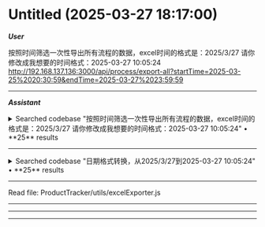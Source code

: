 <!-- Generated by SpecStory -->

# Untitled (2025-03-27 18:17:00)

_**User**_

按照时间筛选一次性导出所有流程的数据，excel时间的格式是：2025/3/27    请你修改成我想要的时间格式：2025-03-27 10:05:24
    http://192.168.137.136:3000/api/process/export-all?startTime=2025-03-25%2020:30:59&endTime=2025-03-27%2023:59:59

---

_**Assistant**_

<details>
            <summary>Searched codebase "按照时间筛选一次性导出所有流程的数据，excel时间的格式是：2025/3/27    请你修改成我想要的时间格式：2025-03-27 10:05:24" • **25** results</summary>
        
| File | Lines |
|------|-------|
| `.specstory/history/2025-03-27_02-24-解决public-key-retrieval问题.md` | L328-402 |
| `ProductTracker/routes/process.routes.js` | L39-47 |
| `ProductTracker/controllers/process.controller.js` | L252-319 |
| `ProductTracker/utils/excelExporter.js` | L1-64 |
| `ProductTracker/controllers/process.controller.js` | L169-210 |
| `ProductTracker/controllers/process.controller.js` | L93-146 |
| `ProductTracker/routes/process.routes.js` | L29-39 |
| `ProductTracker/controllers/process.controller.js` | L210-252 |
| `.specstory/history/2025-03-27_02-24-解决public-key-retrieval问题.md` | L241-328 |
| `.specstory/history/2025-03-26_10-16-解决apt锁定问题.md` | L1048-1126 |
| `ProductTracker/controllers/process.controller.js` | L1-39 |
| `ProductTracker/controllers/process.controller.js` | L39-93 |
| `.specstory/history/2025-03-27_02-24-解决public-key-retrieval问题.md` | L178-241 |
| `.specstory/history/2025-03-26_10-16-解决apt锁定问题.md` | L1126-1188 |
| `ProductTracker/README.md` | L92-190 |
| `.specstory/history/2025-03-26_10-16-解决apt锁定问题.md` | L1188-1239 |
| `.specstory/history/2025-03-26_10-16-解决apt锁定问题.md` | L1331-1388 |
| `.specstory/history/2025-03-27_02-24-解决public-key-retrieval问题.md` | L402-483 |
| `ProductTracker/routes/process.routes.js` | L11-21 |
| `.specstory/history/2025-03-27_02-24-解决public-key-retrieval问题.md` | L483-551 |
| `.specstory/history/2025-03-26_10-16-解决apt锁定问题.md` | L971-1048 |
| `.specstory/history/2025-03-26_07-43-物料处理流程管理系统设计.md` | L1-38 |
| `.specstory/history/2025-03-26_07-43-物料处理流程管理系统设计.md` | L38-76 |
| `ProductTracker/models/process.model.js` | L111-127 |
| `ProductTracker/models/process.model.js` | L95-111 |

</details>

---

<details>
            <summary>Searched codebase "日期格式转换，从2025/3/27到2025-03-27 10:05:24" • **25** results</summary>
        
| File | Lines |
|------|-------|
| `ProductTracker/controllers/process.controller.js` | L210-252 |
| `ProductTracker/controllers/process.controller.js` | L169-210 |
| `ProductTracker/controllers/process.controller.js` | L39-93 |
| `ProductTracker/utils/excelExporter.js` | L1-64 |
| `.specstory/history/2025-03-26_10-16-解决apt锁定问题.md` | L971-1048 |
| `.specstory/history/2025-03-26_10-16-解决apt锁定问题.md` | L1048-1126 |
| `.specstory/history/2025-03-27_02-24-解决public-key-retrieval问题.md` | L328-402 |
| `.specstory/history/2025-03-26_07-43-物料处理流程管理系统设计.md` | L38-76 |
| `.specstory/history/2025-03-26_10-16-解决apt锁定问题.md` | L1126-1188 |
| `.specstory/history/2025-03-26_10-16-解决apt锁定问题.md` | L1331-1388 |
| `.specstory/history/2025-03-26_10-16-解决apt锁定问题.md` | L1188-1239 |
| `.specstory/history/2025-03-26_14-59-无法请求库里数据的问题.md` | L1-45 |
| `.specstory/history/2025-03-27_02-24-解决public-key-retrieval问题.md` | L241-328 |
| `.specstory/history/2025-03-26_10-16-解决apt锁定问题.md` | L880-971 |
| `.specstory/history/2025-03-26_07-43-物料处理流程管理系统设计.md` | L1-38 |
| `ProductTracker/controllers/process.controller.js` | L93-146 |
| `.specstory/history/2025-03-27_02-24-解决public-key-retrieval问题.md` | L178-241 |
| `.specstory/history/2025-03-26_10-16-解决apt锁定问题.md` | L493-609 |
| `.specstory/history/2025-03-26_10-16-解决apt锁定问题.md` | L1487-1519 |
| `.specstory/history/2025-03-27_02-24-解决public-key-retrieval问题.md` | L551-583 |
| `ProductTracker/routes/process.routes.js` | L11-21 |
| `.specstory/history/2025-03-26_10-16-解决apt锁定问题.md` | L1388-1487 |
| `ProductTracker/controllers/process.controller.js` | L252-319 |
| `.specstory/history/2025-03-27_02-24-解决public-key-retrieval问题.md` | L97-178 |
| `.specstory/history/2025-03-26_10-16-解决apt锁定问题.md` | L1239-1331 |

</details>

---

Read file: ProductTracker/utils/excelExporter.js

---



---



---

